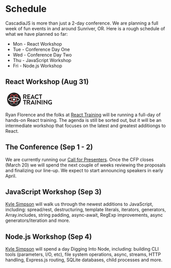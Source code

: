 # Schedule

CascadiaJS is more than just a 2-day conference. We are planning a full week of fun events in and around Sunriver, OR. Here is a rough schedule of what we have planned so far:

* Mon - React Workshop
* Tue - Conference Day One 
* Wed - Conference Day Two
* Thu - JavaScript Workshop
* Fri - Node.js Workshop

## React Workshop (Aug 31)

<svg viewBox="0 0 420 140" role="img" aria-labelledby="icon-title-2" style="max-width:150px" class="css-bvlewn"><title id="icon-title-2">React Training</title><g transform="translate(15.000000, 10.000000)" fill-rule="nonzero"><circle id="Oval" fill="#272424" cx="60" cy="60" r="60"></circle><g transform="translate(10.000000, 15.000000)"><path fill="#fff" d="M100,45 C100,34.1 77.6,24.2 50,24.2 C22.4,24.2 0,34.1 0,45 C0,55.9 22.4,65.8 50,65.8 C77.6,65.8 100,55.9 100,45 Z M95.5,45 C95.5,52.2 75.1,61.3 50,61.3 C24.9,61.3 4.5,52.2 4.5,45 C4.5,37.8 24.9,28.7 50,28.7 C75.1,28.7 95.5,37.8 95.5,45 Z"></path><path fill="#888B8C" d="M50,11.5 C48.9,12.5 47.8,13.6 46.7,14.7 C41.6,20.1 36.4,26.8 32,34.6 C18.2,58.5 15.6,82.9 25,88.3 C30.7,91.6 40.3,87.6 50,78.6 C59.7,87.6 69.3,91.6 75,88.3 C84.4,82.9 81.8,58.5 68,34.6 C63.5,26.8 58.4,20.1 53.2,14.7 C52.2,13.5 51.1,12.5 50,11.5 Z M50,17.9 C54.9,23 59.8,29.4 64.1,36.9 C76.7,58.6 79,80.8 72.7,84.4 C69.1,86.5 61.4,83 53.2,75.4 C52.1,74.4 51,73.3 49.9,72.2 C48.8,73.3 47.7,74.4 46.6,75.4 C38.4,83 30.8,86.6 27.1,84.4 C20.8,80.8 23.2,58.6 35.7,36.9 C40.2,29.4 45.1,23 50,17.9 Z"></path><path fill="#f94949" d="M50,78.5 C51.1,77.5 52.2,76.4 53.3,75.3 C58.5,69.9 63.6,63.1 68.1,55.4 C81.9,31.5 84.5,7.1 75.1,1.7 C69.4,-1.6 59.8,2.4 50.1,11.4 C40.4,2.4 30.8,-1.6 25.1,1.7 C15.7,7.1 18.3,31.5 32.1,55.4 C36.6,63.2 41.7,69.9 46.9,75.3 C47.8,76.5 48.9,77.5 50,78.5 Z M50,72.1 C45.1,67 40.2,60.6 35.9,53.1 C23.3,31.4 21,9.2 27.3,5.6 C30.9,3.5 38.6,7 46.8,14.6 C47.9,15.6 49,16.7 50.1,17.8 C51.2,16.7 52.3,15.6 53.4,14.6 C61.6,7 69.2,3.4 72.9,5.6 C79.2,9.2 76.8,31.4 64.3,53.1 C59.8,60.6 54.9,67 50,72.1 Z"></path><path fill="#fff" d="M50,61.3 C24.9,61.3 4.5,52.2 4.5,45 L0,45 C0,55.4 20.5,65 46.4,65.8"></path><path fill="#fff" d="M50,28.7 C75.1,28.7 95.5,37.8 95.5,45 L100,45 C100,34.1 77.6,24.2 50,24.2 L50,28.7 Z"></path><circle fill="#fff" cx="50" cy="45" r="9.3"></circle><path fill="#888B8C" d="M75,88.3 C84.4,82.9 81.8,58.5 68,34.6 C63.5,26.8 59.8,29.4 64.1,36.9 C76.7,58.6 79,80.8 72.7,84.4 L75,88.3 Z"></path></g></g><g fill="#272424" transform=""><path d="M155.20339,27.0943878 C155.20339,26.497449 155.610169,26 156.322034,26 L172.59322,26 C179.40678,26 185,31.372449 185,37.9387755 C185,43.1122449 181.542373,47.2908163 176.559322,49.1811224 L184.389831,63.3086735 C184.79661,64.005102 184.389831,64.9005102 183.372881,64.9005102 L177.372881,64.9005102 C176.864407,64.9005102 176.559322,64.6020408 176.457627,64.4030612 L168.830508,49.6785714 L162.525424,49.6785714 L162.525424,63.9056122 C162.525424,64.502551 162.016949,65 161.40678,65 L156.118644,65 C155.508475,65 155,64.502551 155,63.9056122 L155,27.0943878 L155.20339,27.0943878 Z M171.983051,43.8086735 C175.033898,43.8086735 177.576271,41.2219388 177.576271,38.1377551 C177.576271,35.1530612 174.932203,32.7653061 171.983051,32.7653061 L162.728814,32.7653061 L162.728814,43.9081633 L171.983051,43.9081633 L171.983051,43.8086735 Z" fill-rule="nonzero"></path><path d="M191,27.1139241 C191,26.5063291 191.4,26 192.1,26 L214.9,26 C215.5,26 216,26.5063291 216,27.1139241 L216,31.7721519 C216,32.3797468 215.6,32.8860759 214.9,32.8860759 L198.3,32.8860759 L198.3,42.2025316 L212.1,42.2025316 C212.7,42.2025316 213.2,42.7088608 213.2,43.3164557 L213.2,48.0759494 C213.2,48.6835443 212.7,49.1898734 212.1,49.1898734 L198.3,49.1898734 L198.3,59.1139241 L214.9,59.1139241 C215.5,59.1139241 216,59.6202532 216,60.2278481 L216,64.8860759 C216,65.4936709 215.6,66 214.9,66 L192.1,66 C191.5,66 191,65.4936709 191,64.8860759 L191,27.1139241 Z" fill-rule="nonzero"></path><path d="M219.13814,64.4924623 L236.380676,26.6030151 C236.578867,26.3015075 236.777057,26 237.371627,26 L237.966197,26 C238.560767,26 238.758957,26.3015075 238.957147,26.6030151 L255.902398,64.4924623 C256.199684,65.1959799 255.803303,66 254.911448,66 L250.055791,66 C249.263031,66 248.866651,65.6984925 248.470271,64.8944724 L245.794705,58.7638191 L229.245834,58.7638191 L226.570268,64.8944724 C226.372078,65.4974874 225.876603,66 224.984747,66 L220.129091,66 C219.237235,65.8994975 218.74176,65.1959799 219.13814,64.4924623 Z M243.119139,52.4321608 L237.569817,40.0703518 L237.371627,40.0703518 L231.9214,52.4321608 L243.119139,52.4321608 Z" fill-rule="nonzero"></path><path d="M275.910796,26 C281.584445,26 285.565954,27.7866005 289.447924,31.1612903 C289.945613,31.5583127 289.945613,32.2531017 289.547462,32.7493797 L286.16318,36.2233251 C285.765029,36.6203474 285.167803,36.6203474 284.769652,36.2233251 C282.380747,34.1389578 279.295078,32.9478908 276.209409,32.9478908 C269.042694,32.9478908 263.767196,38.9032258 263.767196,45.9503722 C263.767196,52.898263 269.142232,58.7543424 276.308947,58.7543424 C279.693229,58.7543424 282.480285,57.4640199 284.86919,55.5781638 C285.267341,55.1811414 285.964105,55.280397 286.262718,55.5781638 L289.746537,59.1513648 C290.144688,59.5483871 290.045151,60.2431762 289.647,60.6401985 C285.864567,64.3126551 281.086757,66 276.109872,66 C264.961648,66 256.003255,57.1662531 256.003255,46.0496278 C255.804179,35.0322581 264.762573,26 275.910796,26 Z" fill-rule="nonzero"></path><path d="M302.808989,32.7480916 L294.11236,32.7480916 C293.505618,32.7480916 293,32.2519084 293,31.6564885 L293,27.0916031 C293,26.4961832 293.404494,26 294.11236,26 L318.88764,26 C319.494382,26 320,26.4961832 320,27.0916031 L320,31.6564885 C320,32.2519084 319.595506,32.7480916 318.88764,32.7480916 L310.191011,32.7480916 L310.191011,63.9083969 C310.191011,64.5038168 309.685393,65 309.078652,65 L303.820225,65 C303.213483,65 302.707865,64.5038168 302.707865,63.9083969 L302.707865,32.7480916 L302.808989,32.7480916 Z" fill-rule="nonzero"></path><path d="M164.808989,81.7480916 L156.11236,81.7480916 C155.505618,81.7480916 155,81.2519084 155,80.6564885 L155,76.0916031 C155,75.4961832 155.404494,75 156.11236,75 L180.88764,75 C181.494382,75 182,75.4961832 182,76.0916031 L182,80.6564885 C182,81.2519084 181.595506,81.7480916 180.88764,81.7480916 L172.292135,81.7480916 L172.292135,112.908397 C172.292135,113.503817 171.786517,114 171.179775,114 L165.921348,114 C165.314607,114 164.808989,113.503817 164.808989,112.908397 L164.808989,81.7480916 Z" fill-rule="nonzero"></path><path d="M186.20339,76.0943878 C186.20339,75.497449 186.610169,75 187.322034,75 L203.59322,75 C210.40678,75 216,80.372449 216,86.9387755 C216,92.1122449 212.542373,96.2908163 207.559322,98.1811224 L215.389831,112.308673 C215.79661,113.005102 215.389831,113.90051 214.372881,113.90051 L208.372881,113.90051 C207.864407,113.90051 207.559322,113.602041 207.457627,113.403061 L199.830508,98.6785714 L193.525424,98.6785714 L193.525424,112.905612 C193.525424,113.502551 193.016949,114 192.40678,114 L187.118644,114 C186.508475,114 186,113.502551 186,112.905612 L186,76.0943878 L186.20339,76.0943878 Z M202.983051,92.8086735 C206.033898,92.8086735 208.576271,90.2219388 208.576271,87.1377551 C208.576271,84.1530612 205.932203,81.7653061 202.983051,81.7653061 L193.728814,81.7653061 L193.728814,92.9081633 L202.983051,92.9081633 L202.983051,92.8086735 Z" fill-rule="nonzero"></path><path d="M219.141118,112.492462 L236.755318,74.6030151 C236.95778,74.3015075 237.160242,74 237.767629,74 L238.375015,74 C238.982401,74 239.184863,74.3015075 239.387325,74.6030151 L256.900295,112.492462 C257.203988,113.19598 256.799064,114 255.887984,114 L250.927664,114 C250.117815,114 249.712891,113.698492 249.307967,112.894472 L246.574729,106.763819 L229.466684,106.763819 L226.733446,112.894472 C226.530984,113.497487 226.024828,114 225.113749,114 L220.153428,114 C219.242349,114 218.736194,113.296482 219.141118,112.492462 Z M243.639029,100.532663 L237.970091,88.1708543 L237.767629,88.1708543 L232.199922,100.532663 L243.639029,100.532663 Z" fill-rule="nonzero"></path><path d="M260,76.0916031 C260,75.4961832 260.472973,75 261.040541,75 L265.959459,75 C266.527027,75 267,75.4961832 267,76.0916031 L267,112.908397 C267,113.503817 266.527027,114 265.959459,114 L261.040541,114 C260.472973,114 260,113.503817 260,112.908397 L260,76.0916031 Z" fill-rule="nonzero"></path><path d="M276,74.9925558 C276,74.3970223 276.495495,74 277.09009,74 L277.882883,74 C278.279279,74 278.576577,74.0992556 278.873874,74.3970223 L301.567568,98.6153846 L301.666667,98.6153846 L301.666667,75.5880893 C301.666667,74.9925558 302.063063,74.4962779 302.756757,74.4962779 L307.90991,74.4962779 C308.504505,74.4962779 309,74.9925558 309,75.5880893 L309,113.007444 C309,113.602978 308.504505,114 307.90991,114 L307.117117,114 C306.720721,114 306.423423,113.900744 306.126126,113.602978 L283.333333,88.4913151 L283.234234,88.4913151 L283.234234,112.411911 C283.234234,113.007444 282.837838,113.503722 282.144144,113.503722 L277.09009,113.503722 C276.495495,113.503722 276,113.007444 276,112.411911 L276,74.9925558 Z" fill-rule="nonzero"></path><path d="M317,76.0916031 C317,75.4961832 317.472973,75 318.040541,75 L322.959459,75 C323.527027,75 324,75.4961832 324,76.0916031 L324,112.908397 C324,113.503817 323.527027,114 322.959459,114 L318.040541,114 C317.472973,114 317,113.503817 317,112.908397 L317,76.0916031 Z" fill-rule="nonzero"></path><path d="M333,74.9925558 C333,74.3970223 333.495495,74 334.09009,74 L334.882883,74 C335.279279,74 335.576577,74.0992556 335.873874,74.3970223 L358.567568,98.6153846 L358.666667,98.6153846 L358.666667,75.5880893 C358.666667,74.9925558 359.063063,74.4962779 359.756757,74.4962779 L364.90991,74.4962779 C365.504505,74.4962779 366,74.9925558 366,75.5880893 L366,113.007444 C366,113.602978 365.504505,114 364.90991,114 L364.117117,114 C363.720721,114 363.423423,113.900744 363.126126,113.602978 L340.333333,88.4913151 L340.234234,88.4913151 L340.234234,112.411911 C340.234234,113.007444 339.837838,113.503722 339.144144,113.503722 L334.09009,113.503722 C333.495495,113.503722 333,113.007444 333,112.411911 L333,74.9925558 Z" fill-rule="nonzero"></path><path d="M391.767442,74 C396.709302,74 401.552326,75.9900498 405.30814,79.1741294 C405.703488,79.5721393 405.802326,80.2686567 405.406977,80.7661692 L401.947674,84.3482587 C401.552326,84.7462687 400.959302,84.7462687 400.465116,84.3482587 C398.093023,82.2587065 395.127907,81.1641791 392.063953,81.1641791 C385.145349,81.1641791 379.610465,87.1343284 379.610465,94.0995025 C379.610465,100.965174 385.046512,106.835821 392.063953,106.835821 C395.127907,106.835821 397.5,105.840796 398.686047,105.442786 L398.686047,100.666667 L394.337209,100.666667 C393.744186,100.666667 393.25,100.268657 393.25,99.6716418 L393.25,95.2935323 C393.25,94.6965174 393.645349,94.199005 394.337209,94.199005 L405.011628,94.199005 C405.604651,94.199005 406,94.6965174 406,95.2935323 L406,109.522388 C406,109.920398 405.802326,110.218905 405.604651,110.41791 C405.604651,110.41791 399.872093,114 391.866279,114 C380.796512,114 372,105.144279 372,94 C372,82.8557214 380.796512,74 391.767442,74 Z" fill-rule="nonzero"></path></g></svg>

Ryan Florence and the folks at [React Training](https://reacttraining.com) will be running a full-day of hands-on React training. The agenda is still be sorted out, but it will be an intermediate workshop that focuses on the latest and greatest additiongs to React.


## The Conference (Sep 1 - 2)

<p class="warning highlight">
    We are currently running our <a href="/cfp">Call for Presenters</a>. Once the CFP closes (March 20) we will spend the next couple of weeks reviewing the proposals and finalizing our line-up. We expect to start announcing speakers in early April.
</p>

## JavaScript Workshop (Sep 3)

[Kyle Simpson](https://me.getify.com/) will walk us through the newest additions to JavaScript, including: spread/rest, destructuring, template literals, iterators, generators, Array.includes, string padding, async-await, RegExp improvements, async generators/iteration and more. 

## Node.js Workshop (Sep 4)

[Kyle Simpson](https://me.getify.com/) will spend a day Digging Into Node, including: building CLI tools (parameters, I/O, etc), file system operations, async, streams, HTTP handling, Express.js routing, SQLite databases, child processes and more.


